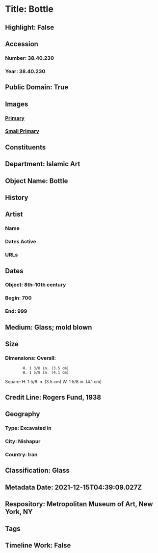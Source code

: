 # Title: Bottle
## Highlight: False
## Accession
### Number: 38.40.230
### Year: 38.40.230
## Public Domain: True
## Images
### [Primary](https://images.metmuseum.org/CRDImages/is/original/unknown2-C231d3.jpg)
### [Small Primary](https://images.metmuseum.org/CRDImages/is/web-large/unknown2-C231d3.jpg)
## Constituents
## Department: Islamic Art
## Object Name: Bottle
## History
## Artist
### Name
### Dates Active
### URLs
## Dates
### Object: 8th–10th century
### Begin: 700
### End: 999
## Medium: Glass; mold blown
## Size
### Dimensions: Overall:
            H. 1 3/8 in. (3.5 cm)
            W. 1 5/8 in. (4.1 cm)
Square:
             H. 1 5/8 in. (3.5 cm)
             W. 1 5/8 in. (4.1 cm)
## Credit Line: Rogers Fund, 1938
## Geography
### Type: Excavated in
### City: Nishapur
### Country: Iran
## Classification: Glass
## Metadata Date: 2021-12-15T04:39:09.027Z
## Respository: Metropolitan Museum of Art, New York, NY
## Tags
## Timeline Work: False